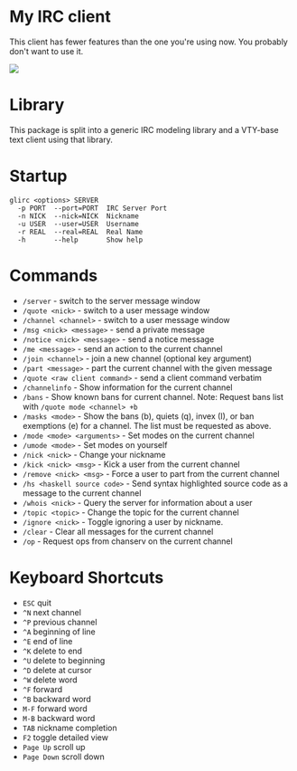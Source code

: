 My IRC client
=============

This client has fewer features than the one you're using now. You probably don't want to use it.

![](https://raw.githubusercontent.com/wiki/glguy/irc-core/images/screenshot.png)

Library
=======

This package is split into a generic IRC modeling library and a VTY-base text client using that library.

Startup
=======

```
glirc <options> SERVER
  -p PORT  --port=PORT  IRC Server Port
  -n NICK  --nick=NICK  Nickname
  -u USER  --user=USER  Username
  -r REAL  --real=REAL  Real Name
  -h       --help       Show help
```

Commands
========

* `/server` - switch to the server message window
* `/quote <nick>` - switch to a user message window
* `/channel <channel>` - switch to a user message window
* `/msg <nick> <message>` - send a private message
* `/notice <nick> <message>` - send a notice message
* `/me <message>` - send an action to the current channel
* `/join <channel>` - join a new channel (optional key argument)
* `/part <message>` - part the current channel with the given message
* `/quote <raw client command>` - send a client command verbatim
* `/channelinfo` - Show information for the current channel
* `/bans` - Show known bans for current channel. Note: Request bans list with `/quote mode <channel> +b`
* `/masks <mode>` - Show the bans (b), quiets (q), invex (I), or ban exemptions (e) for a channel. The list must be requested as above.
* `/mode <mode> <arguments>` - Set modes on the current channel
* `/umode <mode>` - Set modes on yourself
* `/nick <nick>` - Change your nickname
* `/kick <nick> <msg>` - Kick a user from the current channel
* `/remove <nick> <msg>` - Force a user to part from the current channel
* `/hs <haskell source code>` - Send syntax highlighted source code as a message to the current channel
* `/whois <nick>` - Query the server for information about a user
* `/topic <topic>` - Change the topic for the current channel
* `/ignore <nick>` - Toggle ignoring a user by nickname.
* `/clear` - Clear all messages for the current channel
* `/op` - Request ops from chanserv on the current channel

Keyboard Shortcuts
==================

* `ESC` quit
* `^N` next channel
* `^P` previous channel
* `^A` beginning of line
* `^E` end of line
* `^K` delete to end
* `^U` delete to beginning
* `^D` delete at cursor
* `^W` delete word
* `^F` forward
* `^B` backward word
* `M-F` forward word
* `M-B` backward word
* `TAB` nickname completion
* `F2` toggle detailed view
* `Page Up` scroll up
* `Page Down` scroll down
